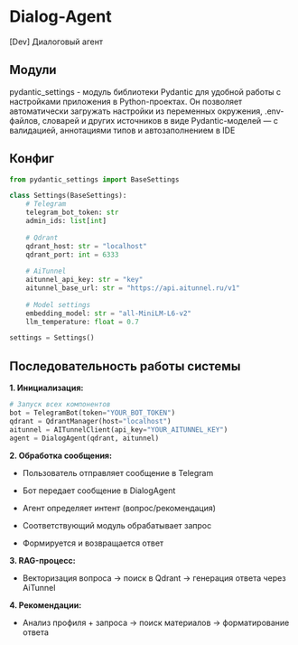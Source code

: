 # Dialog-Agent
[Dev] Диалоговый агент


## Модули
pydantic_settings - модуль библиотеки Pydantic для удобной работы с настройками приложения в Python-проектах. 
Он позволяет автоматически загружать настройки из переменных окружения, .env-файлов, словарей и других источников в виде Pydantic-моделей — с валидацией, аннотациями типов и автозаполнением в IDE

## Конфиг
```python
from pydantic_settings import BaseSettings

class Settings(BaseSettings):
    # Telegram
    telegram_bot_token: str
    admin_ids: list[int]
    
    # Qdrant
    qdrant_host: str = "localhost"
    qdrant_port: int = 6333
    
    # AiTunnel
    aitunnel_api_key: str = "key"
    aitunnel_base_url: str = "https://api.aitunnel.ru/v1"
    
    # Model settings
    embedding_model: str = "all-MiniLM-L6-v2"
    llm_temperature: float = 0.7

settings = Settings()
```
## Последовательность работы системы
**1. Инициализация:**

```python
# Запуск всех компонентов
bot = TelegramBot(token="YOUR_BOT_TOKEN")
qdrant = QdrantManager(host="localhost")
aitunnel = AITunnelClient(api_key="YOUR_AITUNNEL_KEY")
agent = DialogAgent(qdrant, aitunnel)
```

**2. Обработка сообщения:**

- Пользователь отправляет сообщение в Telegram

- Бот передает сообщение в DialogAgent

- Агент определяет интент (вопрос/рекомендация)

- Соответствующий модуль обрабатывает запрос

- Формируется и возвращается ответ

**3. RAG-процесс:**

- Векторизация вопроса → поиск в Qdrant → генерация ответа через AiTunnel

**4. Рекомендации:**

- Анализ профиля + запроса → поиск материалов → форматирование ответа
